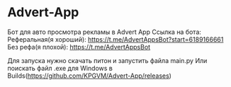 # Advert-App
Бот для авто просмотра рекламы в Advert App
Ссылка на бота:
Реферальная(я хороший): https://t.me/AdvertAppsBot?start=6189166661
Без рефа(я плохой): https://t.me/AdvertAppsBot


Для запуска нужно скачать питон и запустить файла main.py
Или поискать файл .exe для Windows в Builds(https://github.com/KPGVM/Advert-App/releases)
